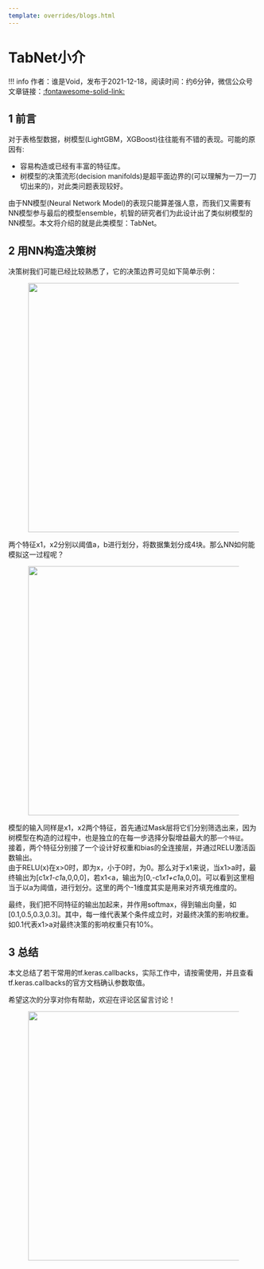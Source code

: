 ```yaml
---
template: overrides/blogs.html
---
```


# TabNet小介

!!! info
    作者：谁是Void，发布于2021-12-18，阅读时间：约6分钟，微信公众号文章链接：[:fontawesome-solid-link:](https://mp.weixin.qq.com/s?__biz=MzI4Mjk3NzgxOQ==&mid=2247484578&idx=1&sn=54593557289d011ac6aff472597a731b&chksm=eb90f7d6dce77ec0d896ff1149f89f4c6d9bab7753be123ef269aa781a3ae88012bfa90ce2e0&token=221998215&lang=zh_CN#rd)

## 1 前言

对于表格型数据，树模型(LightGBM，XGBoost)往往能有不错的表现。可能的原因有:

- 容易构造或已经有丰富的特征库。
- 树模型的决策流形(decision manifolds)是超平面边界的(可以理解为一刀一刀切出来的)，对此类问题表现较好。

由于NN模型(Neural Network Model)的表现只能算差强人意，而我们又需要有NN模型参与最后的模型ensemble，机智的研究者们为此设计出了类似树模型的NN模型。本文将介绍的就是此类模型：TabNet。

## 2 用NN构造决策树

决策树我们可能已经比较熟悉了，它的决策边界可见如下简单示例：

<figure>
  <img src="https://cdn.jsdelivr.net/gh/BulletTech2021/Pics/2021-6-14/1623639526512-1080P%20(Full%20HD)%20-%20Tail%20Pic.png" width="500" />
</figure>

两个特征x1，x2分别以阈值a，b进行划分，将数据集划分成4块。那么NN如何能模拟这一过程呢？

<figure>
  <img src="https://cdn.jsdelivr.net/gh/BulletTech2021/Pics/2021-6-14/1623639526512-1080P%20(Full%20HD)%20-%20Tail%20Pic.png" width="500" />
</figure>

模型的输入同样是x1，x2两个特征，首先通过Mask层将它们分别筛选出来，因为树模型在构造的过程中，也是独立的在每一步选择分裂增益最大的那`一个特征`。  
接着，两个特征分别接了一个设计好权重和bias的全连接层，并通过RELU激活函数输出。  
由于RELU(x)在x>0时，即为x，小于0时，为0。那么对于x1来说，当x1>a时，最终输出为[c1*x1-c1*a,0,0,0]，若x1<a，输出为[0,-c1*x1+c1*a,0,0]。可以看到这里相当于以a为阈值，进行划分。这里的两个-1维度其实是用来对齐填充维度的。  

最终，我们把不同特征的输出加起来，并作用softmax，得到输出向量，如[0.1,0.5,0.3,0.3]。其中，每一维代表某个条件成立时，对最终决策的影响权重。如0.1代表x1>a对最终决策的影响权重只有10%。

## 3 总结

本文总结了若干常用的tf.keras.callbacks，实际工作中，请按需使用，并且查看tf.keras.callbacks的官方文档确认参数取值。

希望这次的分享对你有帮助，欢迎在评论区留言讨论！

<figure>
  <img src="https://cdn.jsdelivr.net/gh/BulletTech2021/Pics/2021-6-14/1623639526512-1080P%20(Full%20HD)%20-%20Tail%20Pic.png" width="500" />
</figure>
